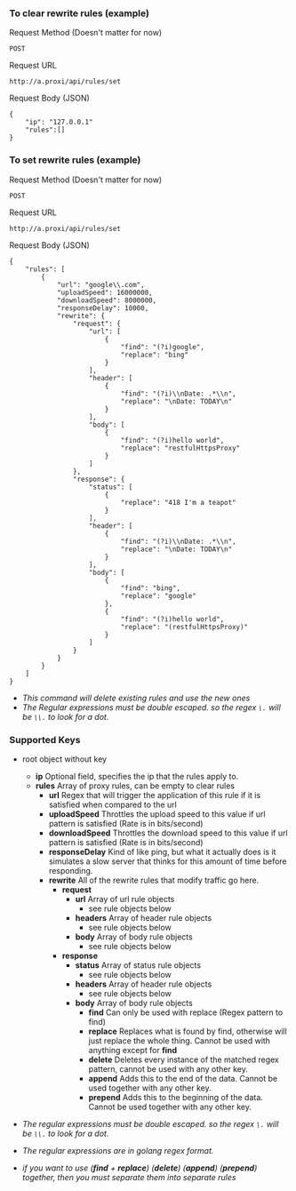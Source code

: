 
### To clear rewrite rules (example)
Request Method (Doesn't matter for now)
```
POST
```
Request URL
```
http://a.proxi/api/rules/set
```
Request Body (JSON)
```
{
	"ip": "127.0.0.1"
	"rules":[]
}
```

### To set rewrite rules (example)
Request Method  (Doesn't matter for now)
```
POST
```
Request URL
```
http://a.proxi/api/rules/set
```
Request Body (JSON)
```
{
    "rules": [
        {
            "url": "google\\.com",
            "uploadSpeed": 16000000,
            "downloadSpeed": 8000000,
            "responseDelay": 10000,
            "rewrite": {
                "request": {
                    "url": [
                        {
	                        "find": "(?i)google",
	                        "replace": "bing"
                        }
                    ],
                    "header": [
                        {
	                        "find": "(?i)\\nDate: .*\\n",
	                        "replace": "\nDate: TODAY\n"
                        }
                    ],
                    "body": [
                        {
	                        "find": "(?i)hello world",
	                        "replace": "restfulHttpsProxy"
                        }
                    ]
                },
                "response": {
	                "status": [
		                {
			                "replace": "418 I'm a teapot"
			            }
					],
                    "header": [
                        {
	                        "find": "(?i)\\nDate: .*\\n",
	                        "replace": "\nDate: TODAY\n"
                        }
                    ],
                    "body": [
                    	{
	                        "find": "bing",
	                        "replace": "google"
                        },
                        {
	                        "find": "(?i)hello world",
	                        "replace": "(restfulHttpsProxy)"
                        }
                    ]
                }
            }
        }
    ]
}
```
- *This command will delete existing rules and use the new ones*
- *The Regular expressions must be double escaped. so the regex `\.` will be `\\.` to look for a dot.*

### Supported Keys
- root object without key
   - **ip** Optional field, specifies the ip that the rules apply to.
   - **rules** Array of proxy rules, can be empty to clear rules
      - **url** Regex that will trigger the application of this rule if it is satisfied when compared to the url
	 - **uploadSpeed** Throttles the upload speed to this value if url pattern is satisfied (Rate is in bits/second)
	 - **downloadSpeed** Throttles the download speed to this value if url pattern is satisfied (Rate is in bits/second)
	 - **responseDelay** Kind of like ping, but what it actually does is it simulates a slow server that thinks for this amount of time before responding.
	 - **rewrite**  All of the rewrite rules that modify traffic go here.
		 - **request**
			 - **url** Array of url rule objects
				 - see rule objects below
			 - **headers** Array of header rule objects
				 - see rule objects below
			 - **body** Array of body rule objects
				 - see rule objects below
		 - **response**
			 - **status** Array of status rule objects
				 - see rule objects below
			 - **headers** Array of header rule objects
				 - see rule objects below
			 - **body** Array of body rule objects
				 - **find** Can only be used with replace (Regex pattern to find)
				 - **replace**  Replaces what is found by find, otherwise will just replace the whole thing. Cannot be used with anything except for **find**
				 - **delete** Deletes every instance of the matched regex pattern, cannot be used with any other key.
				 - **append** Adds this to the end of the data. Cannot be used together with any other key.
				 - **prepend** Adds this to the beginning of the data. Cannot be used together with any other key.

- *The regular expressions must be double escaped. so the regex `\.` will be `\\.` to look for a dot.*
- *The regular expressions are in golang regex format.*
- *if you want to use (**find**  + **replace**)  (**delete**)  (**append**)  (**prepend**) together, then you must separate them into separate rules*
